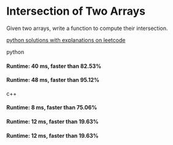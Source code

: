 # Intersection of Two Arrays

Given two arrays, write a function to compute their intersection.

[python solutions with explanations on leetcode](https://leetcode.com/problems/intersection-of-two-arrays/discuss/82006/Four-Python-solutions-with-simple-explanation)


python

#### Runtime: 40 ms, faster than 82.53%
#### Runtime: 48 ms, faster than 95.12%


c++

#### Runtime: 8 ms, faster than 75.06%
#### Runtime: 12 ms, faster than 19.63%
#### Runtime: 12 ms, faster than 19.63%
